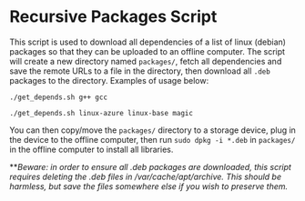 # Recursive Packages Script

This script is used to download all dependencies of a list of linux (debian) packages so that they can be uploaded to an offline computer. The script will create a new directory named `packages/`, fetch all dependencies and save the remote URLs to a file in the directory, then download all `.deb` packages to the directory. Examples of usage below:

```
./get_depends.sh g++ gcc
```

```
./get_depends.sh linux-azure linux-base magic
```

You can then copy/move the `packages/` directory to a storage device, plug in the device to the offline computer, then run `sudo dpkg -i *.deb` in `packages/` in the offline computer to install all libraries.

***Beware: in order to ensure all *.deb packages are downloaded, this script requires deleting the *.deb files in /var/cache/apt/archive. This should be harmless, but save the files somewhere else if you wish to preserve them.***
